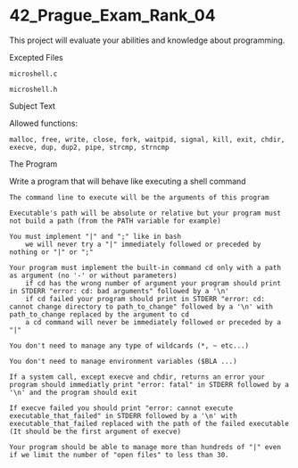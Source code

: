 # 42_Prague_Exam_Rank_04

This project will evaluate your abilities and knowledge about programming. 

Excepted Files

    microshell.c

    microshell.h

Subject Text

Allowed functions:

    malloc, free, write, close, fork, waitpid, signal, kill, exit, chdir, execve, dup, dup2, pipe, strcmp, strncmp

The Program

Write a program that will behave like executing a shell command

    The command line to execute will be the arguments of this program

    Executable's path will be absolute or relative but your program must not build a path (from the PATH variable for example)

    You must implement "|" and ";" like in bash
        we will never try a "|" immediately followed or preceded by nothing or "|" or ";"

    Your program must implement the built-in command cd only with a path as argument (no '-' or without parameters)
        if cd has the wrong number of argument your program should print in STDERR "error: cd: bad arguments" followed by a '\n'
        if cd failed your program should print in STDERR "error: cd: cannot change directory to path_to_change" followed by a '\n' with path_to_change replaced by the argument to cd
        a cd command will never be immediately followed or preceded by a "|"

    You don't need to manage any type of wildcards (*, ~ etc...)

    You don't need to manage environment variables ($BLA ...)

    If a system call, except execve and chdir, returns an error your program should immediatly print "error: fatal" in STDERR followed by a '\n' and the program should exit

    If execve failed you should print "error: cannot execute executable_that_failed" in STDERR followed by a '\n' with executable_that_failed replaced with the path of the failed executable (It should be the first argument of execve)

    Your program should be able to manage more than hundreds of "|" even if we limit the number of "open files" to less than 30.
